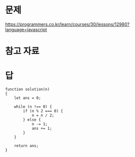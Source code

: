 # 문제
https://programmers.co.kr/learn/courses/30/lessons/12980?language=javascript

# 참고 자료

# 답
    function solution(n)
    {
        let ans = 0;

        while (n !== 0) {
            if (n % 2 === 0) {
                n = n / 2;
            } else {
                n -= 1;
                ans += 1;
            }
        }

        return ans;
    }
